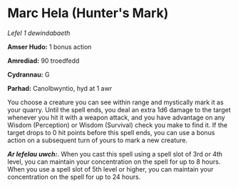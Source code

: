 # Marc Hela (Hunter's Mark)

*Lefel 1 dewindabaeth*

**Amser Hudo:** 1 bonus action

**Amrediad:** 90 troedfedd

**Cydrannau:** G

**Parhad:** Canolbwyntio, hyd at 1 awr

You choose a creature you can see within range and mystically mark it as your quarry. Until the spell ends, you deal an extra 1d6 damage to the target whenever you hit it with a weapon attack, and you have advantage on any Wisdom (Perception) or Wisdom (Survival) check you make to find it. If the target drops to 0 hit points before this spell ends, you can use a bonus action on a subsequent turn of yours to mark a new creature.

***Ar lefelau uwch:***. When you cast this spell using a spell slot of 3rd or 4th level, you can maintain your concentration on the spell for up to 8 hours. When you use a spell slot of 5th level or higher, you can maintain your concentration on the spell for up to 24 hours.